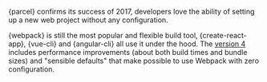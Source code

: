 {parcel} confirms its success of 2017, developers love the ability of setting up a new web project without any configuration.

{webpack} is still the most popular and flexible build tool, {create-react-app}, {vue-cli} and {angular-cli} all use it under the hood. The [version 4](https://medium.com/webpack/webpack-4-released-today-6cdb994702d4) includes performance improvements (about both build times and bundle sizes) and "sensible defaults" that make possible to use Webpack with zero configuration.